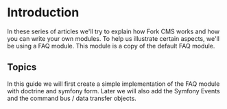 # Introduction

In these series of articles we'll try to explain how Fork CMS works and how you can write your own modules. To help us illustrate certain aspects, we'll be using a FAQ module. This module is a copy of the default FAQ module.

## Topics

In this guide we will first create a simple implementation of the FAQ module with doctrine and symfony form. Later we will also add the Symfony Events and the command bus / data transfer objects.
